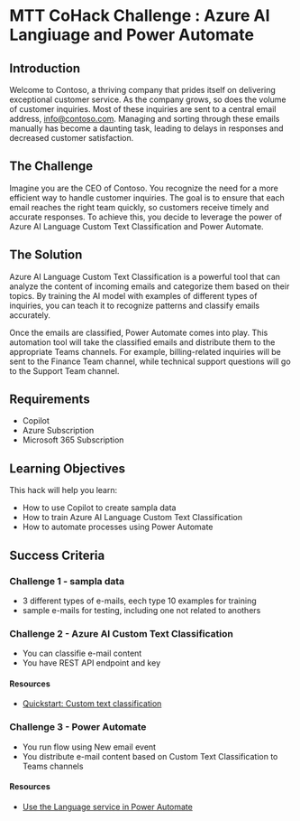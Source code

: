 # MTT CoHack Challenge : Azure AI Langiuage and Power Automate


## Introduction

Welcome to Contoso, a thriving company that prides itself on delivering exceptional customer service. As the company grows, so does the volume of customer inquiries. Most of these inquiries are sent to a central email address, info@contoso.com. Managing and sorting through these emails manually has become a daunting task, leading to delays in responses and decreased customer satisfaction.

## The Challenge

Imagine you are the CEO of Contoso. You recognize the need for a more efficient way to handle customer inquiries. The goal is to ensure that each email reaches the right team quickly, so customers receive timely and accurate responses. To achieve this, you decide to leverage the power of Azure AI Language Custom Text Classification and Power Automate.

## The Solution

Azure AI Language Custom Text Classification is a powerful tool that can analyze the content of incoming emails and categorize them based on their topics. By training the AI model with examples of different types of inquiries, you can teach it to recognize patterns and classify emails accurately.

Once the emails are classified, Power Automate comes into play. This automation tool will take the classified emails and distribute them to the appropriate Teams channels. For example, billing-related inquiries will be sent to the Finance Team channel, while technical support questions will go to the Support Team channel.


## Requirements

- Copilot
- Azure Subscription
- Microsoft 365 Subscription

## Learning Objectives

This hack will help you learn:

- How to use Copilot to create sampla data
- How to train Azure AI Language Custom Text Classification
- How to automate processes using Power Automate

## Success Criteria

### Challenge 1 - sampla data

- 3 different types of e-mails, eech type 10 examples for training
- sample e-mails for testing, including one not related to anothers

### Challenge 2 - Azure AI Custom Text Classification

- You can classifie e-mail content
- You have REST API endpoint and key

#### Resources

- [Quickstart: Custom text classification](https://learn.microsoft.com/en-us/azure/ai-services/language-service/custom-text-classification/quickstart?tabs=multi-classification&pivots=language-studio)

### Challenge 3 - Power Automate

- You run flow using New email event
- You distribute e-mail content based on Custom Text Classification to Teams channels

#### Resources

- [Use the Language service in Power Automate](https://learn.microsoft.com/en-us/azure/ai-services/language-service/tutorials/power-automate)


